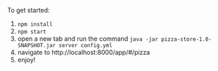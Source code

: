 To get started:

1. `npm install`
2. `npm start`
3. open a new tab and run the command `java -jar pizza-store-1.0-SNAPSHOT.jar server config.yml`
4. navigate to http://localhost:8000/app/#/pizza
5. enjoy!